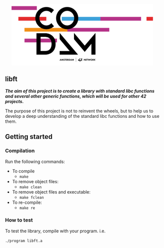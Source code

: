 <p align="center">
  <img src="https://github.com/qingqingqingli/readme_images/blob/master/codam_logo.png" height='200'>
</p>

## libft
***The aim of this project is to create a library with standard libc functions and several other generic functions, which will be used for other 42 projects.***

The purpose of this project is not to reinvent the wheels, but to help us to develop a deep understanding of the standard libc functions and how to use them. 

## Getting started

### Compilation

Run the following commands:

* To compile
	- `make`
* To remove object files:
	- `make clean`
* To remove object files and executable:
	- `make fclean`
* To re-compile:
	- `make re`

### How to test

To test the library, compile with your program. i.e.

`./program libft.a`
